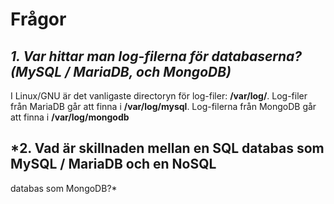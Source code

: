 # Frågor
## *1. Var hittar man log-filerna för databaserna? (MySQL / MariaDB, och MongoDB)*
I Linux/GNU är det vanligaste directoryn för log-filer: **/var/log/**.
Log-filer från MariaDB går att finna i **/var/log/mysql**.
Log-filerna från MongoDB går att finna i **/var/log/mongodb**

## *2. Vad är skillnaden mellan en SQL databas som MySQL / MariaDB och en NoSQL
databas som MongoDB?*



